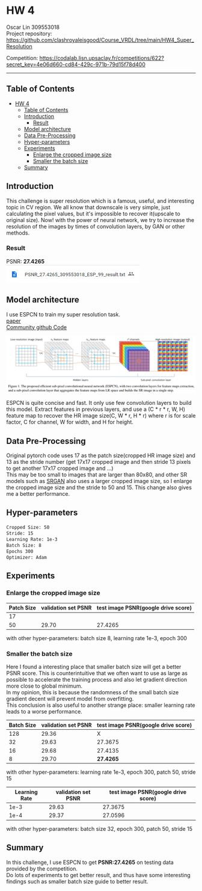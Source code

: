 # HW 4
Oscar Lin 309553018  
Project repository: https://github.com/clashroyaleisgood/Course_VRDL/tree/main/HW4_Super_Resolution

Competition: https://codalab.lisn.upsaclay.fr/competitions/622?secret_key=4e06d660-cd84-429c-971b-79d15f78d400

___
## Table of Contents
- [HW 4](#hw-4)
  - [Table of Contents](#table-of-contents)
  - [Introduction](#introduction)
    - [Result](#result)
  - [Model architecture](#model-architecture)
  - [Data Pre-Processing](#data-pre-processing)
  - [Hyper-parameters](#hyper-parameters)
  - [Experiments](#experiments)
    - [Enlarge the cropped image size](#enlarge-the-cropped-image-size)
    - [Smaller the batch size](#smaller-the-batch-size)
  - [Summary](#summary)


<div style="page-break-after: always;"></div>

## Introduction
This challenge is super resolution which is a famous, useful, and interesting topic in CV region.
We all know that downscale is very simple, just calculating the pixel values,
but it's impossible to recover it(upscale to original size).
Now! with the power of neural network, we try to increase the resolution of the images by
times of convolution layers, by GAN or other methods.

### Result
PSNR: **27.4265**  
![](PSNR/final.png)

<div style="page-break-after: always;"></div>

## Model architecture
I use ESPCN to train my super resolution task.  
[paper](https://arxiv.org/abs/1609.05158)  
[Community github Code](https://github.com/yjn870/ESPCN-pytorch)  

<img src="model.png" width="600">

ESPCN is quite concise and fast. It only use few convolution layers to build this model.
Extract features in previous layers, and use a (C * r * r, W, H) feature map to recover the HR image size(C, W * r, H * r) where r is for scale factor, C for channel, W for width, and H for height.

## Data Pre-Processing
Original pytorch code uses 17 as the patch size(cropped HR image size) and 13 as the stride number
(get 17x17 cropped image and then stride 13 pixels to get another 17x17 cropped image and ...)  
This may be too small to images that are larger than 80x80, and other SR models such as [SRGAN](https://github.com/leftthomas/SRGAN)
also uses a larger cropped image size, so I enlarge the cropped image size and the stride to 50 and 15.
This change also gives me a better performance.  

## Hyper-parameters
```
Cropped Size: 50
Stride: 15
Learning Rate: 1e-3
Batch Size: 8
Epochs 300
Optimizer: Adam
```

<div style="page-break-after: always;"></div>

## Experiments

### Enlarge the cropped image size

| Patch Size | validation set PSNR | test image PSNR(google drive score) |
|-|-|-|
| 17 |  |  |
| 50 | 29.70 | 27.4265 |
with other hyper-parameters: batch size 8, learning rate 1e-3, epoch 300

### Smaller the batch size
Here I found a interesting place that smaller batch size will get a better PSNR score.
This is counterintuitive that we often want to use as large as possible to accelerate the training process
and also let gradient direction more close to global minimum.  
In my opinion, this is because the randomness of the small batch size gradient decent will prevent model from overfitting.  
This conclusion is also useful to another strange place: smaller learning rate leads to a worse performance.

| Batch Size | validation set PSNR | test image PSNR(google drive score) |
|-|-|-|
| 128 | 29.36 | X |
| 32 | 29.63 | 27.3675 |
| 16 | 29.68 | 27.4135 |
| 8 | 29.70 | **27.4265** |
with other hyper-parameters: learning rate 1e-3, epoch 300, patch 50, stride 15

| Learning Rate | validation set PSNR | test image PSNR(google drive score) |
|-|-|-|
| 1e-3 | 29.63 | 27.3675 |
| 1e-4 | 29.37 | 27.0596 |
with other hyper-parameters: batch size 32, epoch 300, patch 50, stride 15

<div style="page-break-after: always;"></div>

## Summary
In this challenge, I use ESPCN to get **PSNR:27.4265** on testing data provided by the competition.  
Do lots of experiments to get better result, and thus have some interesting findings such as smaller batch size guide to better result.

<!-- Export to pdf with Typora -->